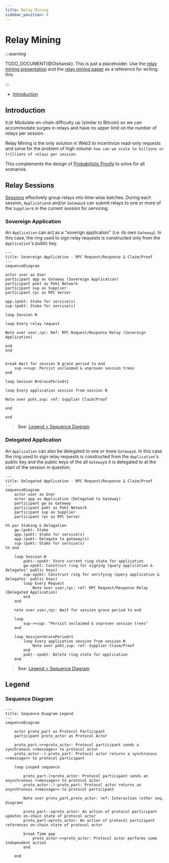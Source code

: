 ```yaml
---
title: Relay Mining
sidebar_position: 4
---
```


# Relay Mining <!-- omit in toc -->

:::warning

TODO_DOCUMENT(@Olshansk): This is just a placeholder. Use the [relay mining presentation](https://docs.google.com/presentation/d/1xlCGzS_oHXJOzvcu-jHZUfmhD3qeVCzc6SUSJijTuJ4/edit#slide=id.p) and
the [relay mining paper](https://arxiv.org/abs/2305.10672) as a reference for writing this.

:::

- [Introduction](#introduction)

## Introduction

tl;dr Modulate on-chain difficulty up (similar to Bitcoin) so we can accommodate
surges in relays and have no upper limit on the number of relays per session.

Relay Mining is the only solution in Web3 to incentivize read-only requests
and solve for the problem of high volume: `how can we scale to billions or trillions
of relays per session`.

This complements the design of [Probabilistic Proofs](./probabilistic_proofs.md)
to solve for all scenarios.

## Relay Sessions

[Sessions](./session) effectively group relays into time-wise batches. During each session,
`Application`s and/or `Gateway`s can submit relays to one or more of the `Supplier`s
in the current session for servicing.

### Sovereign Application

An `Application` can act as a "soverign application" (i.e. its own `Gateway`).
In this case, the ring used to sign relay requests is constructed only from
the `Application`'s public key.

```mermaid
---
title: Sovereign Application - RPC Request/Response & Claim/Proof
---
sequenceDiagram

actor user as User
participant app as Gateway (Sovereign Application)
participant pokt as Pokt Network
participant sup as Supplier
participant rpc as RPC Server

app-)pokt: Stake for service(s)
sup-)pokt: Stake for service(s)

loop Session N

loop Every relay request

Note over user,rpc: Ref: RPC Request/Response Relay (Sovereign Application)

end
end


break Wait for session N grace period to end
    sup->>sup: Persist unclaimed & unproven session trees
end

loop Session N+GracePeriod+1

loop Every application session from session N

Note over pokt,sup: ref: Supplier Claim/Proof

end

end
```

> **See**: [Legend > Sequence Diagram](#sequence-diagram)

### Delegated Application

An `Application` can also be delegated to one or more `Gateway`s. In this case
the ring used to sign relay requests is constructed from the `Application`'s
public key and the public keys of the all `Gateway`s it is delegated to at the
start of the session in question.

```mermaid
---
title: Delegated Application - RPC Request/Response & Claim/Proof
---
sequenceDiagram
    actor user as User
    actor app as Application (Delegated to Gateway)
    participant gw as Gateway
    participant pokt as Pokt Network
    participant sup as Supplier
    participant rpc as RPC Server

%% par Staking & Delegation
    gw-)pokt: Stake
    app-)pokt: Stake for service(s)
    app-)pokt: Delegate to gateway(s)
    sup-)pokt: Stake for service(s)
%% end

    loop Session N
        pokt--xpokt: Store current ring state for application
        gw-xpokt: Construct ring for signing (query application & delegates' public keys)
        sup-xpokt: Construct ring for verifying (query application & delegates' public keys)
        loop Every Request
            Note over user,rpc: ref: RPC Request/Response Relay (Delegated Application)
        end
    end

    note over user,rpc: Wait for session grace period to end

    loop
        sup->>sup: "Persist unclaimed & unproven session trees"
    end

    loop Session+GracePeriod+1
        loop Every application session from session N
            Note over pokt,sup: ref: Supplier Claim/Proof
        end
        pokt--xpokt: Delete ring state for application
    end
```

> **See**: [Legend > Sequence Diagram](#sequence-diagram)

## Legend

### Sequence Diagram

```mermaid
---
title: Sequence Diagram Legend
---
sequenceDiagram

    actor proto_part as Protocol Participant
    participant proto_actor as Protocol Actor

    proto_part->>+proto_actor: Protocol participant sends a synchronous <<message>> to protocol actor
    proto_actor--)-proto_part: Protocol actor returns a synchronous <<message>> to protocol participant

    loop Looped sequence

        proto_part-)+proto_actor: Protocol participant sends an asynchronous <<message>> to protocol actor
        proto_actor--)-proto_part: Protocol actor returns an asynchronous <<message>> to protocol participant

        Note over proto_part,proto_actor: ref: Interaction (other seq. diagram)

        proto_part--xproto_actor: An action of protocol participant updates on-chain state of protocol actor
        proto_part-xproto_actor: An action of protocol participant references on-chain state of protocol actor

        break Time gap
            proto_actor->>proto_actor: Protocol actor performs some independent action
        end

    end
```
